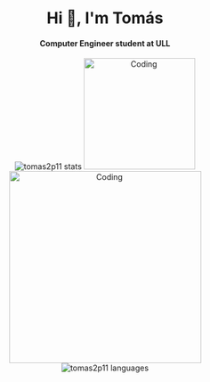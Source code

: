 <h1 align="center">Hi 👋, I'm Tomás</h1>
<h4 align="center">Computer Engineer student at ULL</h4>

<p align="center">
<img src="https://github-readme-stats.vercel.app/api?username=tomas2p11&show_icons=true&theme=dark&hide_border=true&locale=es&count_private=true&include_all_commits=true" alt="tomas2p11 stats" />

<img alt="Coding" width="200" src="https://media.tenor.com/1TIG65lnwT0AAAAd/waneella-pixel-art.gif"> 

<img alt="Coding" width="345" src="https://media.tenor.com/EXk99kAF9hUAAAAd/anime-pixel.gif"> 
  
<img src="https://github-readme-stats.vercel.app/api/top-langs/?username=tomas2p11&layout=compact&theme=dark&hide_border=true&locale=es" alt="tomas2p11 languages" />
</p>
